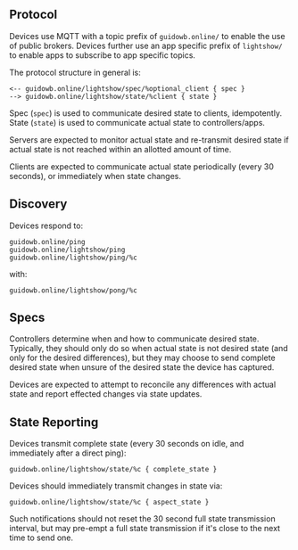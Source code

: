 ## Protocol

Devices use MQTT with a topic prefix of `guidowb.online/` to enable the use
of public brokers. Devices further use an app specific prefix of `lightshow/`
to enable apps to subscribe to app specific topics.

The protocol structure in general is:
```
<-- guidowb.online/lightshow/spec/%optional_client { spec }
--> guidowb.online/lightshow/state/%client { state }
```

Spec (`spec`) is used to communicate desired state to clients, idempotently.
State (`state`) is used to communicate actual state to controllers/apps.

Servers are expected to monitor actual state and re-transmit desired state if
actual state is not reached within an allotted amount of time.

Clients are expected to communicate actual state periodically (every 30 seconds),
or immediately when state changes.

## Discovery

Devices respond to:
```
guidowb.online/ping
guidowb.online/lightshow/ping
guidowb.online/lightshow/ping/%c
```
with:
```
guidowb.online/lightshow/pong/%c
```

## Specs

Controllers determine when and how to communicate desired state. Typically, they should only do
so when actual state is not desired state (and only for the desired differences), but they may
choose to send complete desired state when unsure of the desired state the device has captured.

Devices are expected to attempt to reconcile any differences with actual state and report effected
changes via state updates.

## State Reporting

Devices transmit complete state (every 30 seconds on idle, and immediately after a direct ping):
```
guidowb.online/lightshow/state/%c { complete_state }
```

Devices should immediately transmit changes in state via:
```
guidowb.online/lightshow/state/%c { aspect_state }
```

Such notifications should not reset the 30 second full state transmission interval,
but may pre-empt a full state transmission if it's close to the next time to send one.
